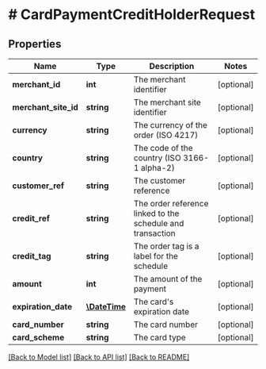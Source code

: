 # # CardPaymentCreditHolderRequest

## Properties

Name | Type | Description | Notes
------------ | ------------- | ------------- | -------------
**merchant_id** | **int** | The merchant identifier | [optional] 
**merchant_site_id** | **string** | The merchant site identifier | [optional] 
**currency** | **string** | The currency of the order (ISO 4217) | [optional] 
**country** | **string** | The code of the country (ISO 3166-1 alpha-2) | [optional] 
**customer_ref** | **string** | The customer reference | [optional] 
**credit_ref** | **string** | The order reference linked to the schedule and transaction | [optional] 
**credit_tag** | **string** | The order tag is a label for the schedule | [optional] 
**amount** | **int** | The amount of the payment | [optional] 
**expiration_date** | [**\DateTime**](\DateTime.md) | The card&#39;s expiration date | [optional] 
**card_number** | **string** | The card number | [optional] 
**card_scheme** | **string** | The card type | [optional] 

[[Back to Model list]](../../README.md#documentation-for-models) [[Back to API list]](../../README.md#documentation-for-api-endpoints) [[Back to README]](../../README.md)



